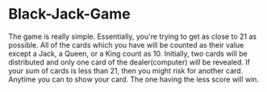 # Black-Jack-Game
The game is really simple. Essentially, you're trying to get as close to 21 as possible.
All of the cards which you have will be counted as their value except a Jack, a Queen, or a King count as 10.
Initially, two cards will be distributed and only one card of the dealer(computer) will be revealed.
If your sum of cards is less than 21, then you might risk for another card.
Anytime you can to show your card. The one having the less score will win.
